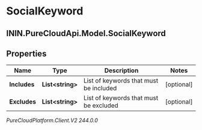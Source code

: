 # SocialKeyword

## ININ.PureCloudApi.Model.SocialKeyword

## Properties

|Name | Type | Description | Notes|
|------------ | ------------- | ------------- | -------------|
| **Includes** | **List&lt;string&gt;** | List of keywords that must be included | [optional] |
| **Excludes** | **List&lt;string&gt;** | List of keywords that must be excluded | [optional] |



_PureCloudPlatform.Client.V2 244.0.0_
